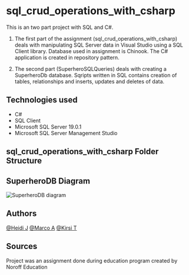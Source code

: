 # sql_crud_operations_with_csharp

This is an two part project with SQL and C#. 

1. The first part of the assignment (sql_crud_operations_with_csharp) deals with manipulating SQL Server data in Visual Studio using a SQL 
Client library. Database used in assignment is Chinook. The C# application is created in repository pattern.

2. The second part (SuperheroSQLQueries) deals with creating a SuperheroDb database. Sqripts written in SQL contains creation of tables, relationships and inserts, updates and deletes of data.  

## Technologies used

* C#
* SQL Client
* Microsoft SQL Server 19.0.1
* Microsoft SQL Server Management Studio

## sql_crud_operations_with_csharp Folder Structure


## SuperheroDB Diagram
![SuperheroDB diagram](https://raw.github.com/DeferredMonk/sql_crud_operations_with_csharp/blob/master/SuperheroSQLQueries/SuperheroDiagram.PNG)


## Authors
[@Heidi J](https://github.com/HeidiJoensuu)
[@Marco A](https://github.com/DeferredMonk)
[@Kirsi T](https://github.com/KipaTa)

## Sources
Project was an assignment done during education program created by Noroff Education
